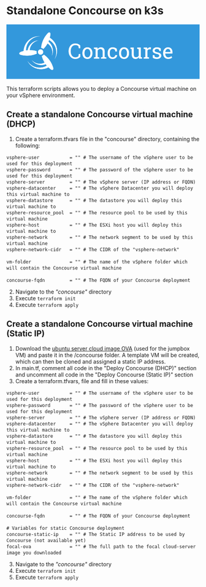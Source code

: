 # Standalone Concourse on k3s
![Alt text](https://github.com/mestredelpino/standalone-vms/blob/main/concourse/concourse.png?raw=true "Concourse")

This terraform scripts allows you to deploy a Concourse virtual machine on your vSphere environment. 



## Create a standalone Concourse virtual machine (DHCP)

1. Create a terraform.tfvars file in the "concourse" directory, containing the following:

```
vsphere-user           = "" # The username of the vSphere user to be used for this deployment
vsphere-password       = "" # The password of the vSphere user to be used for this deployment
vsphere-server         = "" # The vSphere server (IP address or FQDN)
vsphere-datacenter     = "" # The vSphere Datacenter you will deploy this virtual machine to
vsphere-datastore      = "" # The datastore you will deploy this virtual machine to
vsphere-resource_pool  = "" # The resource pool to be used by this virtual machine
vsphere-host           = "" # The ESXi host you will deploy this virtual machine to
vsphere-network        = "" # The network segment to be used by this virtual machine
vsphere-network-cidr   = "" # The CIDR of the "vsphere-network"

vm-folder              = "" # The name of the vSphere folder which will contain the Concourse virtual machine

concourse-fqdn         = "" # The FQDN of your Concourse deployment
```
2. Navigate to the *"concourse"* directory
3. Execute `terraform init`
4. Execute `terraform apply`

## Create a standalone Concourse virtual machine (Static IP)


1. Download the [ubuntu server cloud image OVA](https://cloud-images.ubuntu.com/focal/current/focal-server-cloudimg-amd64.ova) (used for the jumpbox VM) and paste it in the /concourse folder. A template VM will be created, which can then be cloned and assigned a static IP address.
2. In main.tf, comment all code in the "Deploy Concourse (DHCP)" section and uncomment all code in the "Deploy Concourse (Static IP)" section
3. Create a terraform.tfvars, file and fill in these values:

```
vsphere-user           = "" # The username of the vSphere user to be used for this deployment
vsphere-password       = "" # The password of the vSphere user to be used for this deployment
vsphere-server         = "" # The vSphere server (IP address or FQDN)
vsphere-datacenter     = "" # The vSphere Datacenter you will deploy this virtual machine to
vsphere-datastore      = "" # The datastore you will deploy this virtual machine to
vsphere-resource_pool  = "" # The resource pool to be used by this virtual machine
vsphere-host           = "" # The ESXi host you will deploy this virtual machine to
vsphere-network        = "" # The network segment to be used by this virtual machine
vsphere-network-cidr   = "" # The CIDR of the "vsphere-network"

vm-folder              = "" # The name of the vSphere folder which will contain the Concourse virtual machine

concourse-fqdn         = "" # The FQDN of your Concourse deployment

# Variables for static Concourse deployment 
concourse-static-ip    = "" # The Static IP address to be used by Concourse (not available yet)
focal-ova              = "" # The full path to the focal cloud-server image you downloaded

```
3. Navigate to the *"concourse"* directory
4. Execute `terraform init`
5. Execute `terraform apply`